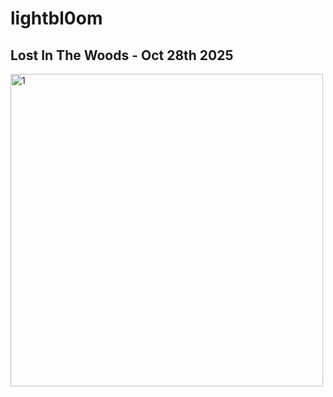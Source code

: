 # lightbl0om
## Lost In The Woods - Oct 28th 2025
<img width="500" height="500" alt="1" src="https://github.com/user-attachments/assets/b15d7469-ad28-4bff-901b-52a3406cddde" />
